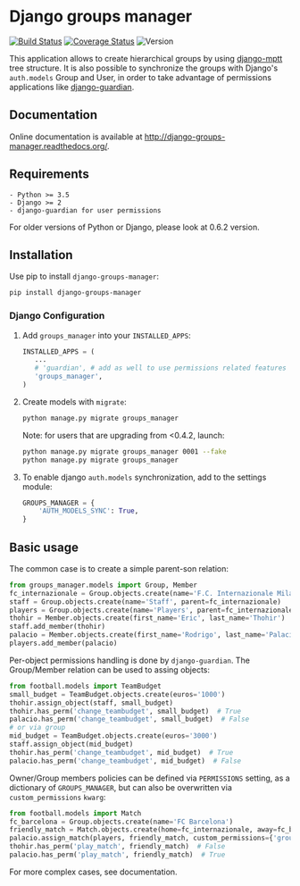 # Django groups manager

[![Build Status](https://travis-ci.org/vittoriozamboni/django-groups-manager.svg?branch=master)](https://travis-ci.org/vittoriozamboni/django-groups-manager) [![Coverage Status](https://coveralls.io/repos/vittoriozamboni/django-groups-manager/badge.png?branch=master)](https://coveralls.io/r/vittoriozamboni/django-groups-manager?branch=master) ![Version](https://badge.fury.io/py/django-groups-manager.svg)

This application allows to create hierarchical groups by using [django-mptt](https://github.com/django-mptt/django-mptt) tree structure.
It is also possible to synchronize the groups with Django's ``auth.models`` Group and User, in order to take advantage of permissions applications like [django-guardian](https://github.com/lukaszb/django-guardian/).

## Documentation

Online documentation is available at http://django-groups-manager.readthedocs.org/.

## Requirements
    - Python >= 3.5
    - Django >= 2
    - django-guardian for user permissions

For older versions of Python or Django, please look at 0.6.2 version.

## Installation

Use pip to install ``django-groups-manager``:

```bash
pip install django-groups-manager
```

### Django Configuration

1. Add ``groups_manager`` into your ``INSTALLED_APPS``:

    ```python
    INSTALLED_APPS = (
       ...
       # 'guardian', # add as well to use permissions related features
       'groups_manager',
    )
    ```

2. Create models with ``migrate``:

    ```bash
    python manage.py migrate groups_manager
    ```

    Note: for users that are upgrading from <0.4.2, launch:

    ```bash
    python manage.py migrate groups_manager 0001 --fake
    python manage.py migrate groups_manager
    ```

3. To enable django ``auth.models`` synchronization, add to the settings module:

    ```python
    GROUPS_MANAGER = {
        'AUTH_MODELS_SYNC': True,
    }
    ```

## Basic usage

The common case is to create a simple parent-son relation:

```python
from groups_manager.models import Group, Member
fc_internazionale = Group.objects.create(name='F.C. Internazionale Milan')
staff = Group.objects.create(name='Staff', parent=fc_internazionale)
players = Group.objects.create(name='Players', parent=fc_internazionale)
thohir = Member.objects.create(first_name='Eric', last_name='Thohir')
staff.add_member(thohir)
palacio = Member.objects.create(first_name='Rodrigo', last_name='Palacio')
players.add_member(palacio)
```

Per-object permissions handling is done by ``django-guardian``. The Group/Member relation can be used to assing objects:

```python
from football.models import TeamBudget
small_budget = TeamBudget.objects.create(euros='1000')
thohir.assign_object(staff, small_budget)
thohir.has_perm('change_teambudget', small_budget)  # True
palacio.has_perm('change_teambudget', small_budget)  # False
# or via group
mid_budget = TeamBudget.objects.create(euros='3000')
staff.assign_object(mid_budget)
thohir.has_perm('change_teambudget', mid_budget)  # True
palacio.has_perm('change_teambudget', mid_budget)  # False
```

Owner/Group members policies can be defined via ``PERMISSIONS`` setting, as a dictionary of ``GROUPS_MANAGER``, but can also be overwritten via ``custom_permissions`` ``kwarg``:

```python
from football.models import Match
fc_barcelona = Group.objects.create(name='FC Barcelona')
friendly_match = Match.objects.create(home=fc_internazionale, away=fc_barcelona)
palacio.assign_match(players, friendly_match, custom_permissions={'group': ['play']})
thohir.has_perm('play_match', friendly_match)  # False
palacio.has_perm('play_match', friendly_match)  # True
```

For more complex cases, see documentation.
